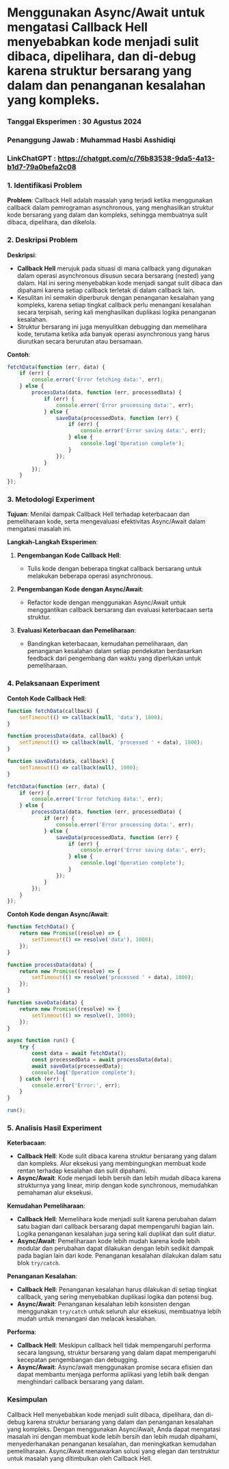 # **Menggunakan Async/Await untuk mengatasi Callback Hell menyebabkan kode menjadi sulit dibaca, dipelihara, dan di-debug karena struktur bersarang yang dalam dan penanganan kesalahan yang kompleks.**
### Tanggal Eksperimen : 30 Agustus 2024
### Penanggung Jawab : Muhammad Hasbi Asshidiqi
### LinkChatGPT      : https://chatgpt.com/c/76b83538-9da5-4a13-b1d7-79a0befa2c08


### 1. Identifikasi Problem

**Problem**: Callback Hell adalah masalah yang terjadi ketika menggunakan callback dalam pemrograman asynchronous, yang menghasilkan struktur kode bersarang yang dalam dan kompleks, sehingga membuatnya sulit dibaca, dipelihara, dan dikelola.

### 2. Deskripsi Problem

**Deskripsi**:
- **Callback Hell** merujuk pada situasi di mana callback yang digunakan dalam operasi asynchronous disusun secara bersarang (nested) yang dalam. Hal ini sering menyebabkan kode menjadi sangat sulit dibaca dan dipahami karena setiap callback terletak di dalam callback lain.
- Kesulitan ini semakin diperburuk dengan penanganan kesalahan yang kompleks, karena setiap tingkat callback perlu menangani kesalahan secara terpisah, sering kali menghasilkan duplikasi logika penanganan kesalahan.
- Struktur bersarang ini juga menyulitkan debugging dan memelihara kode, terutama ketika ada banyak operasi asynchronous yang harus diurutkan secara berurutan atau bersamaan.

**Contoh**:
```javascript
fetchData(function (err, data) {
    if (err) {
        console.error('Error fetching data:', err);
    } else {
        processData(data, function (err, processedData) {
            if (err) {
                console.error('Error processing data:', err);
            } else {
                saveData(processedData, function (err) {
                    if (err) {
                        console.error('Error saving data:', err);
                    } else {
                        console.log('Operation complete');
                    }
                });
            }
        });
    }
});
```

### 3. Metodologi Experiment

**Tujuan**: Menilai dampak Callback Hell terhadap keterbacaan dan pemeliharaan kode, serta mengevaluasi efektivitas Async/Await dalam mengatasi masalah ini.

**Langkah-Langkah Eksperimen**:

1. **Pengembangan Kode Callback Hell**:
   - Tulis kode dengan beberapa tingkat callback bersarang untuk melakukan beberapa operasi asynchronous.

2. **Pengembangan Kode dengan Async/Await**:
   - Refactor kode dengan menggunakan Async/Await untuk menggantikan callback bersarang dan evaluasi keterbacaan serta struktur.

3. **Evaluasi Keterbacaan dan Pemeliharaan**:
   - Bandingkan keterbacaan, kemudahan pemeliharaan, dan penanganan kesalahan dalam setiap pendekatan berdasarkan feedback dari pengembang dan waktu yang diperlukan untuk pemeliharaan.

### 4. Pelaksanaan Experiment

**Contoh Kode Callback Hell**:
```javascript
function fetchData(callback) {
    setTimeout(() => callback(null, 'data'), 1000);
}

function processData(data, callback) {
    setTimeout(() => callback(null, 'processed ' + data), 1000);
}

function saveData(data, callback) {
    setTimeout(() => callback(null), 1000);
}

fetchData(function (err, data) {
    if (err) {
        console.error('Error fetching data:', err);
    } else {
        processData(data, function (err, processedData) {
            if (err) {
                console.error('Error processing data:', err);
            } else {
                saveData(processedData, function (err) {
                    if (err) {
                        console.error('Error saving data:', err);
                    } else {
                        console.log('Operation complete');
                    }
                });
            }
        });
    }
});
```

**Contoh Kode dengan Async/Await**:
```javascript
function fetchData() {
    return new Promise((resolve) => {
        setTimeout(() => resolve('data'), 1000);
    });
}

function processData(data) {
    return new Promise((resolve) => {
        setTimeout(() => resolve('processed ' + data), 1000);
    });
}

function saveData(data) {
    return new Promise((resolve) => {
        setTimeout(() => resolve(), 1000);
    });
}

async function run() {
    try {
        const data = await fetchData();
        const processedData = await processData(data);
        await saveData(processedData);
        console.log('Operation complete');
    } catch (err) {
        console.error('Error:', err);
    }
}

run();
```

### 5. Analisis Hasil Experiment

**Keterbacaan**:
- **Callback Hell**: Kode sulit dibaca karena struktur bersarang yang dalam dan kompleks. Alur eksekusi yang membingungkan membuat kode rentan terhadap kesalahan dan sulit dipahami.
- **Async/Await**: Kode menjadi lebih bersih dan lebih mudah dibaca karena strukturnya yang linear, mirip dengan kode synchronous, memudahkan pemahaman alur eksekusi.

**Kemudahan Pemeliharaan**:
- **Callback Hell**: Memelihara kode menjadi sulit karena perubahan dalam satu bagian dari callback bersarang dapat mempengaruhi bagian lain. Logika penanganan kesalahan juga sering kali duplikat dan sulit diatur.
- **Async/Await**: Pemeliharaan kode lebih mudah karena kode lebih modular dan perubahan dapat dilakukan dengan lebih sedikit dampak pada bagian lain dari kode. Penanganan kesalahan dilakukan dalam satu blok `try/catch`.

**Penanganan Kesalahan**:
- **Callback Hell**: Penanganan kesalahan harus dilakukan di setiap tingkat callback, yang sering menyebabkan duplikasi logika dan potensi bug.
- **Async/Await**: Penanganan kesalahan lebih konsisten dengan menggunakan `try/catch` untuk seluruh alur eksekusi, membuatnya lebih mudah untuk menangani dan melacak kesalahan.

**Performa**:
- **Callback Hell**: Meskipun callback hell tidak mempengaruhi performa secara langsung, struktur bersarang yang dalam dapat mempengaruhi kecepatan pengembangan dan debugging.
- **Async/Await**: Async/await menggunakan promise secara efisien dan dapat membantu menjaga performa aplikasi yang lebih baik dengan menghindari callback bersarang yang dalam.

### Kesimpulan

Callback Hell menyebabkan kode menjadi sulit dibaca, dipelihara, dan di-debug karena struktur bersarang yang dalam dan penanganan kesalahan yang kompleks. Dengan menggunakan Async/Await, Anda dapat mengatasi masalah ini dengan membuat kode lebih bersih dan lebih mudah dipahami, menyederhanakan penanganan kesalahan, dan meningkatkan kemudahan pemeliharaan. Async/Await menawarkan solusi yang elegan dan terstruktur untuk masalah yang ditimbulkan oleh Callback Hell.